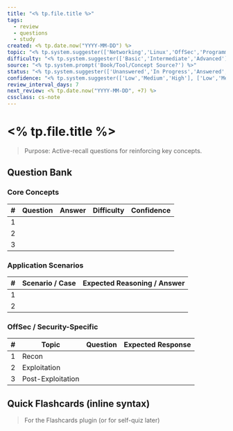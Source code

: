 ```yaml
---
title: "<% tp.file.title %>"
tags:
  - review
  - questions
  - study
created: <% tp.date.now("YYYY-MM-DD") %>
topic: "<% tp.system.suggester(['Networking','Linux','OffSec','Programming','Tools','Exploitation','OSINT','IDS/IPS'], ['Networking','Linux','OffSec','Programming','Tools','Exploitation','OSINT','IDS/IPS']) %>"
difficulty: "<% tp.system.suggester(['Basic','Intermediate','Advanced'], ['Basic','Intermediate','Advanced']) %>"
source: "<% tp.system.prompt('Book/Tool/Concept Source?') %>"
status: "<% tp.system.suggester(['Unanswered','In Progress','Answered','Mastered'], ['Unanswered','In Progress','Answered','Mastered']) %>"
confidence: "<% tp.system.suggester(['Low','Medium','High'], ['Low','Medium','High']) %>"
review_interval_days: 7
next_review: <% tp.date.now("YYYY-MM-DD", +7) %>
cssclass: cs-note
---
```


# <% tp.file.title %>

> Purpose: Active-recall questions for reinforcing key concepts.

## Question Bank

### Core Concepts
| # | Question | Answer | Difficulty | Confidence |
|---|-----------|--------|------------|------------|
| 1 |  |  |  |  |
| 2 |  |  |  |  |
| 3 |  |  |  |  |

### Application Scenarios
| # | Scenario / Case | Expected Reasoning / Answer |
|---|------------------|----------------------------|
| 1 |  |  |
| 2 |  |  |

### OffSec / Security-Specific
| # | Topic | Question | Expected Response |
|---|-------|----------|-------------------|
| 1 | Recon |  |  |
| 2 | Exploitation |  |  |
| 3 | Post-Exploitation |  |  |

## Quick Flashcards (inline syntax)
> For the Flashcards plugin (or for self-quiz later)

